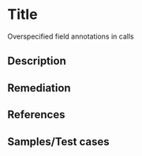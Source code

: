 # Title
Overspecified field annotations in calls

## Description  


## Remediation


## References


## Samples/Test cases